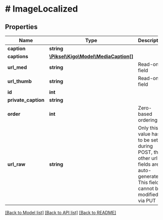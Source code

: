 # # ImageLocalized

## Properties

Name | Type | Description | Notes
------------ | ------------- | ------------- | -------------
**caption** | **string** |  | [optional] 
**captions** | [**\Piksel\Kigo\Model\MediaCaption[]**](MediaCaption.md) |  | [optional] 
**url_med** | **string** | Read-only field | [optional] 
**url_thumb** | **string** | Read-only field | [optional] 
**id** | **int** |  | [optional] 
**private_caption** | **string** |  | [optional] 
**order** | **int** | Zero-based ordering | [optional] 
**url_raw** | **string** | Only this value has to be set during POST, the other url fields are auto-generated. This field cannot be modified via PUT | [optional] 

[[Back to Model list]](../../README.md#documentation-for-models) [[Back to API list]](../../README.md#documentation-for-api-endpoints) [[Back to README]](../../README.md)


